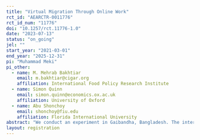 ```yaml
---
title: "Virtual Migration Through Online Work"
rct_id: "AEARCTR-0011776"
rct_id_num: "11776"
doi: "10.1257/rct.11776-1.0"
date: "2023-07-13"
status: "on_going"
jel: ""
start_year: "2021-03-01"
end_year: "2025-12-31"
pi: "Muhammad Meki"
pi_other:
  - name: M. Mehrab Bakhtiar
    email: m.bakhtiar@cigar.org
    affiliation: International Food Policy Research Institute
  - name: Simon Quinn
    email: simon.quinn@economics.ox.ac.uk
    affiliation: University of Oxford
  - name: Abu Shonchoy
    email: shonchoy@fiu.edu
    affiliation: Florida International University
abstract: "We conduct an experiment in Gaibandha, Bangladesh. The intervention consists of training and internships focused on developing graphic design skills to provide earning opportunities from online work."
layout: registration
---
```


